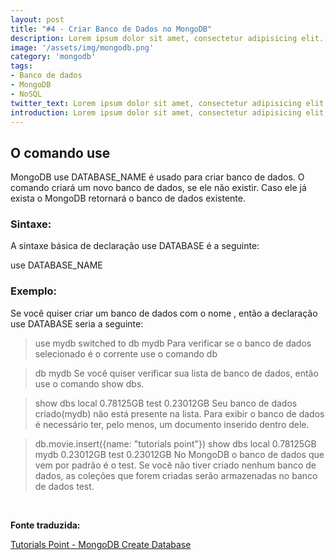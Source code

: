 ```yaml
---
layout: post
title: "#4 - Criar Banco de Dados no MongoDB"
description: Lorem ipsum dolor sit amet, consectetur adipisicing elit.
image: '/assets/img/mongodb.png'
category: 'mongodb'
tags:
- Banco de dados
- MongoDB
- NoSQL
twitter_text: Lorem ipsum dolor sit amet, consectetur adipisicing elit.
introduction: Lorem ipsum dolor sit amet, consectetur adipisicing elit, sed do eiusmod tempor incididunt ut labore et dolore magna aliqua.
---
```

## O comando use

MongoDB use DATABASE_NAME é usado para criar banco de dados. O comando criará um novo banco de dados, se ele não existir. Caso ele já exista o MongoDB retornará o banco de dados existente.

### Sintaxe:

A sintaxe básica de declaração use DATABASE é a seguinte:

use DATABASE_NAME

### Exemplo:

Se você quiser criar um banco de dados com o nome <mydb>, então a declaração 
use DATABASE seria a seguinte:

>use mydb
switched to db mydb
Para verificar se o banco de dados selecionado é o corrente use o comando db

>db
mydb
Se você quiser verificar sua lista de banco de dados, então use o comando show dbs.

>show dbs
local     0.78125GB
test      0.23012GB
Seu banco de dados criado(mydb) não está presente na lista. Para exibir o banco de dados é necessário ter, pelo menos, um documento inserido dentro dele.

>db.movie.insert({name: "tutorials point"})
>show dbs
local      0.78125GB
mydb       0.23012GB
test       0.23012GB
No MongoDB o banco de dados que vem por padrão é o 
test. Se você não tiver criado nenhum banco de dados, as coleções que forem criadas serão armazenadas no banco de dados 
test.

 


**Fonte traduzida:**
 
[Tutorials Point - MongoDB Create Database](http://www.tutorialspoint.com/mongodb/mongodb_drop_database.htm)
